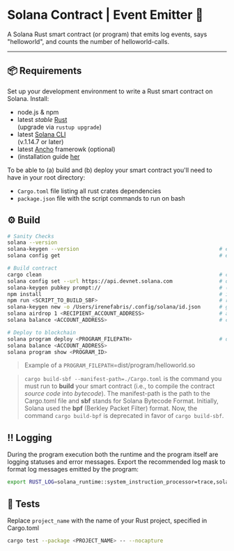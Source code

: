 # Solana Contract | Event Emitter :satellite:
A Solana Rust smart contract (or program) that emits log events, says "helloworld", and counts the number of helloworld-calls.

---

## :package: Requirements
Set up your development environment to write a Rust smart contract on Solana. Install:

 - node.js & npm
 - latest *stable* [Rust](https://rustup.rs/) <br/>
   (upgrade via `rustup upgrade`)
 - latest [Solana CLI](https://docs.solana.com/cli/install-solana-cli-tools) <br/>
   (v.1.14.7 or later)
 - latest [Ancho](https://www.anchor-lang.com/) framerowk (optional) <br/>
-  (installation guide [her](https://book.anchor-lang.com/getting_started/installation.html?search=#anchor)


To be able to (a) build and (b) deploy your smart contract you'll need to have in your root directory:

 - `Cargo.toml` file listing all rust crates dependencies
 - `package.json` file with the script commands to run on bash


## :gear: Build
```bash
# Sanity Checks
solana --version                                            
solana-keygen --version                                             # ensure keygen is installed
solana config get                                                   # ensure devnet path exists

# Build contract
cargo clean                                                         # clean up rust files
solana config set --url https://api.devnet.solana.com               # declare path to devnet
solana-keygen pubkey prompt://                                      # (optional) derive a pubkey from a seed phrase and a passphrase
npm install                                                         # install npm dependencies
npm run <SCRIPT_TO_BUILD_SBF>                                       # run a build script contained in package.json
solana-keygen new -o /Users/irenefabris/.config/solana/id.json      # generate new keypair and save it locally
solana airdrop 1 <RECIPIENT_ACCOUNT_ADDRESS>                        # airdrop devnet SOL to a wallet address
solana balance <ACCOUNT_ADDRESS>                                    # check account balance

# Deploy to blockchain
solana program deploy <PROGRAM_FILEPATH>                            # deploy to location of the program's shared object (the program binary .so)
solana balance <ACCOUNT_ADDRESS>  
solana program show <PROGRAM_ID>
```

> Example of a `PROGRAM_FILEPATH`=dist/program/helloworld.so

> `cargo build-sbf --manifest-path=./Cargo.toml` is the command you must run to **build** your smart contract (i.e., to compile the contract *source code* into *bytecode*). The manifest-path is the path to the Cargo.toml file and **sbf** stands for Solana Bytecode Format. Initially, Solana used the **bpf** (Berkley Packet Filter) format. Now, the command `cargo build-bpf` is deprecated in favor of `cargo build-sbf`.



## :bangbang: Logging
During the program execution both the runtime and the program itself are logging statuses and error messages. Export the recommended log mask to format log messages emitted by the program:
```bash
export RUST_LOG=solana_runtime::system_instruction_processor=trace,solana_runtime::message_processor=info,solana_bpf_loader=debug,solana_rbpf=debug
```


## :test_tube: Tests
Replace `project_name` with the name of your Rust project, specified in Cargo.toml
```bash
cargo test --package <PROJECT_NAME> -- --nocapture
```